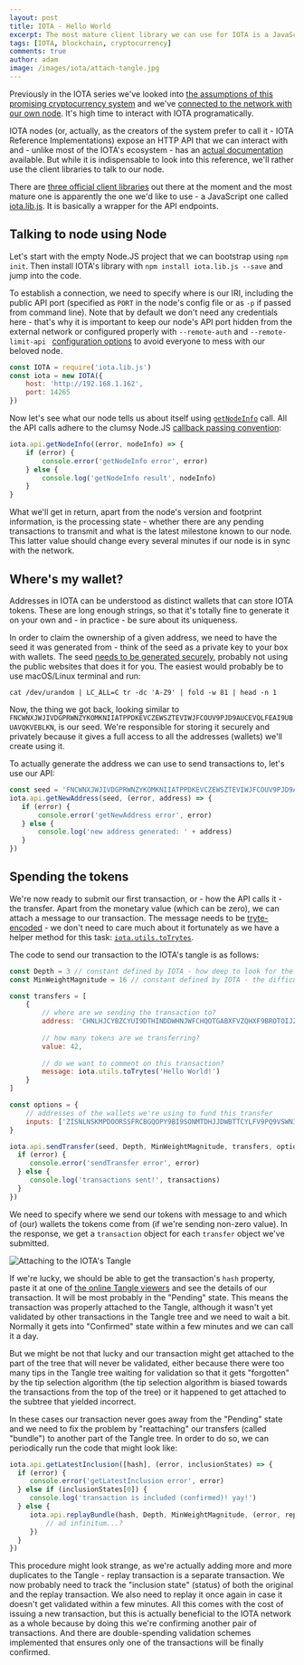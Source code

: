 ```yaml
---
layout: post
title: IOTA - Hello World
excerpt: The most mature client library we can use for IOTA is a JavaScript one called iota.lib.js. Let's see what we can use it for.
tags: [IOTA, blockchain, cryptocurrency]
comments: true
author: adam
image: /images/iota/attach-tangle.jpg
---
```


Previously in the IOTA series we've looked into [the assumptions of this promising cryptocurrency system](/blog/iota-new-kid-in-cryptocurrency-town/) and we've [connected to the network with our own node](/blog/getting-started-with-iota/). It's high time to interact with IOTA programatically.

IOTA nodes (or, actually, as the creators of the system prefer to call it - IOTA Reference Implementations) expose an HTTP API that we can interact with and - unlike most of the IOTA's ecosystem - has an [actual documentation](https://iota.readme.io/v1.2.0/reference) available. But while it is indispensable to look into this reference, we'll rather use the client libraries to talk to our node. 

There are [three official client libraries](https://iota.readme.io/docs/overview) out there at the moment and the most mature one is apparently the one we'd like to use - a JavaScript one called [iota.lib.js](https://github.com/iotaledger/iota.lib.js). It is basically a wrapper for the API endpoints.

## Talking to node using Node

Let's start with the empty Node.JS project that we can bootstrap using `npm init`. Then install IOTA's library with `npm install iota.lib.js --save` and jump into the code.

To establish a connection, we need to specify where is our IRI, including the public API port (specified as `PORT` in the node's config file or as `-p` if passed from command line). Note that by default we don't need any credentials here - that's why it is important to keep our node's API port hidden from the external network or configured properly with `--remote-auth` and `--remote-limit-api	` [configuration options](https://iota.readme.io/v1.2.0/docs/install-iri) to avoid everyone to mess with our beloved node.

```javascript
const IOTA = require('iota.lib.js')
const iota = new IOTA({
    host: 'http://192.168.1.162',
    port: 14265
})
```

Now let's see what our node tells us about itself using [`getNodeInfo`](https://iota.readme.io/v1.2.0/reference#getnodeinfo) call. All the API calls adhere to the clumsy Node.JS [callback passing convention](https://www.joyent.com/node-js/production/design/errors):

```javascript
iota.api.getNodeInfo((error, nodeInfo) => {
    if (error) {
        console.error('getNodeInfo error', error)
    } else {
        console.log('getNodeInfo result', nodeInfo)
    }
}
```

What we'll get in return, apart from the node's version and footprint information, is the processing state - whether there are any pending transactions to transmit and what is the latest milestone known to our node. This latter value should change every several minutes if our node is in sync with the network.

## Where's my wallet?

Addresses in IOTA can be understood as distinct wallets that can store IOTA tokens. These are long enough strings, so that it's totally fine to generate it on your own and - in practice - be sure about its uniqueness. 

In order to claim the ownership of a given address, we need to have the seed it was generated from - think of the seed as a private key to your box with wallets. The seed [needs to be generated securely](https://iotasupport.com/gui-newseed.shtml), probably not using the public websites that does it for you. The easiest would probably be to use macOS/Linux terminal and run:
 
```
cat /dev/urandom | LC_ALL=C tr -dc 'A-Z9' | fold -w 81 | head -n 1
```

Now, the thing we got back, looking similar to `FNCWNXJWJIVDGPRWNZYKOMKNIIATPPDKEVCZEWSZTEVIWJFCOUV9PJD9AUCEVQLFEAI9UBUAVQKVEBLKN`, is our seed. We're responsible for storing it securely and privately because it gives a full access to all the addresses (wallets) we'll create using it.

To actually generate the address we can use to send transactions to, let's use our API:

```javascript
const seed = 'FNCWNXJWJIVDGPRWNZYKOMKNIIATPPDKEVCZEWSZTEVIWJFCOUV9PJD9AUCEVQLFEAI9UBUAVQKVEBLKN' // keep it secure!
iota.api.getNewAddress(seed, (error, address) => {
   if (error) {
       console.error('getNewAddress error', error)
   } else {
       console.log('new address generated: ' + address)
   }
})
```

## Spending the tokens

We're now ready to submit our first transaction, or - how the API calls it - the transfer. Apart from the monetary value (which can be zero), we can attach a message to our transaction. The message needs to be [tryte-encoded](https://learn.iota.org/faq/trytes-and-trits) - we don't need to care much about it fortunately as we have a helper method for this task: [`iota.utils.toTrytes`](https://github.com/iotaledger/iota.lib.js#totrytes).

The code to send our transaction to the IOTA's tangle is as follows:

```javascript
const Depth = 3 // constant defined by IOTA - how deep to look for the tips in the Tangle
const MinWeightMagnitude = 16 // constant defined by IOTA - the difficulty of PoW

const transfers = [
    {
        // where are we sending the transaction to?
        address: 'CHNLHJCYBZCYUI9DTHINDDWHNJWFCHQOTGABXFVZQHXF9BROTOIJZJSBXOVKCDGCXZTDDJUVTYBJZYAOH',
        
        // how many tokens are we transferring?
        value: 42,
        
        // do we want to comment on this transaction?
        message: iota.utils.toTrytes('Hello World!')        
    }
]

const options = {
    // addresses of the wallets we're using to fund this transfer
    inputs: ['ZISNLNSKMPDOORSSFRCBGQOPY9BI9SONMTDHJJDWBTTCYLFV9PQ9VSWNI9FHEAEFGROGZ9YHSMZYOGFQG']
}

iota.api.sendTransfer(seed, Depth, MinWeightMagnitude, transfers, options, (error, transactions) => {
  if (error) {
     console.error('sendTransfer error', error)
  } else {
     console.log('transactions sent!', transactions)
  }
})
```

We need to specify where we send our tokens with message to and which of (our) wallets the tokens come from (if we're sending non-zero value). In the response, we get a `transaction` object for each `transfer` object we've submitted. 

![Attaching to the IOTA's Tangle](/images/iota/attach-tangle.jpg)

If we're lucky, we should be able to get the transaction's `hash` property, paste it at one of [the online Tangle viewers](https://thetangle.org) and see the details of our transaction. It will be most probably in the "Pending" state. This means the transaction was properly attached to the Tangle, although it wasn't yet validated by other transactions in the Tangle tree and we need to wait a bit. Normally it gets into "Confirmed" state within a few minutes and we can call it a day.

But we might be not that lucky and our transaction might get attached to the part of the tree that will never be validated, either because there were too many tips in the Tangle tree waiting for validation so that it gets "forgotten" by the tip selection algorithm (the tip selection algorithm is biased towards the transactions from the top of the tree) or it happened to get attached to the subtree that yielded incorrect. 

In these cases our transaction never goes away from the "Pending" state and we need to fix the problem by "reattaching" our transfers (called "bundle") to another part of the Tangle tree. In order to do so, we can periodically run the code that might look like:

```javascript
iota.api.getLatestInclusion([hash], (error, inclusionStates) => {
  if (error) {
     console.error('getLatestInclusion error', error)
  } else if (inclusionStates[0]) {
     console.log('transaction is included (confirmed)! yay!') 
  } else {
     iota.api.replayBundle(hash, Depth, MinWeightMagnitude, (error, replayTransactions) => {
         // ad infinitum...?
     })
  }
})
```

This procedure might look strange, as we're actually adding more and more duplicates to the Tangle - replay transaction is a separate transaction. We now probably need to track the "inclusion state" (status) of both the original and the replay transaction. We also need to replay it once again in case it doesn't get validated within a few minutes. All this comes with the cost of issuing a new transaction, but this is actually beneficial to the IOTA network as a whole because by doing this we're confirming another pair of transactions. And there are double-spending validation schemes implemented that ensures only one of the transactions will be finally confirmed.


